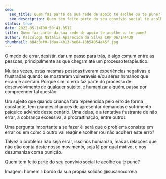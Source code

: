 ```yaml
---
seo:
  seo_title: Quem faz parte da sua rede de apoio te acolhe ou te pune?
  seo_description: Quem tem feito parte do seu convívio social te acolhe ou te pune?
status: true
date: 2022-05-14T00:50:41.051Z
title: Quem faz parte da sua rede de apoio te acolhe ou te pune?
author: Psicóloga Natália Aparecida da Silva CRP 06/144439
thumbnail: b84c3af0-1daa-4b13-be84-43b54054a45f.jpg
---
```

O medo de errar, desistir, dar um passo para trás, é algo comum entre as pessoas, principalmente as que chegam até um processo terapêutico. 

Muitas vezes, estas mesmas pessoas tiveram experiências negativas e frustradas quando se mostraram vulneráveis e/ou seres humanos que erram e acertam. Porque sim, o erro faz parte do processo de desenvolvimento de qualquer sujeito, e humanizar alguém, passa por compreender tal questão.

Um sujeito que quando criança fora repreendida pelo erro de forma constante, tem grandes chances de apresentar demandas e sofrimento psíquico advindo deste cenário. Uma delas, é a tentativa frustrante de não errar, a cobrança excessiva, a procrastinação, entre outros.

Uma pergunta importante a se fazer é: será que o problema consiste em errar ou em como o outro vai reagir e acolher (ou não acolher) este erro? 

Talvez o problema não seja errar, isso nos humaniza, mas as relações que não dão conta deste nosso movimento, seja lá por qual motivo, e nos desumaniza com a punição. 

Quem tem feito parte do seu convívio social te acolhe ou te pune?

Imagem: homem a bordo da sua própria solidão @susanocorreia